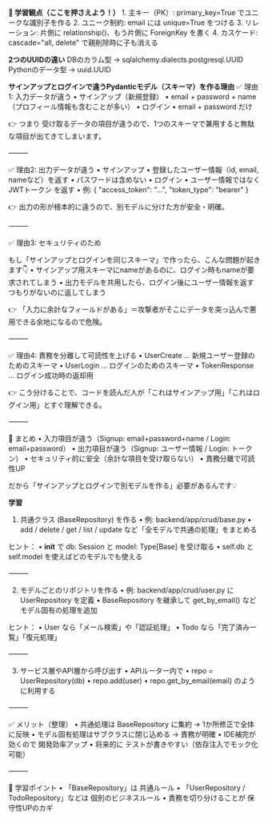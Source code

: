 **📌 学習観点（ここを押さえよう！）**
	1.	主キー（PK）: primary_key=True でユニークな識別子を作る
	2.	ユニーク制約: email には unique=True をつける
	3.	リレーション: 片側に relationship()、もう片側に ForeignKey を書く
	4.	カスケード: cascade="all, delete" で親削除時に子も消える


**2つのUUIDの違い**
DBのカラム型 → sqlalchemy.dialects.postgresql.UUID
Pythonのデータ型 → uuid.UUID

**サインアップとログインで違うPydanticモデル（スキーマ）を作る理由**
✅ 理由1: 入力データが違う
	•	サインアップ（新規登録）
	•	email + password + name（プロフィール情報も含むことが多い）
	•	ログイン
	•	email + password だけ

👉 つまり 受け取るデータの項目が違うので、1つのスキーマで兼用すると無駄な項目が出てきてしまいます。

⸻

✅ 理由2: 出力データが違う
	•	サインアップ
	•	登録したユーザー情報（id, email, nameなど）を返す
	•	パスワードは含めない
	•	ログイン
	•	ユーザー情報ではなく JWTトークン を返す
	•	例: { "access_token": "...", "token_type": "bearer" }

👉 出力の形が根本的に違うので、別モデルに分けた方が安全・明確。

⸻

✅ 理由3: セキュリティのため

もし「サインアップとログインを同じスキーマ」で作ったら、こんな問題が起きます👇
	•	サインアップ用スキーマにnameがあるのに、ログイン時もnameが要求されてしまう
	•	出力モデルを共用したら、ログイン後にユーザー情報を返すつもりがないのに返してしまう

👉 「入力に余計なフィールドがある」＝攻撃者がそこにデータを突っ込んで悪用できる余地になるので危険。

⸻

✅ 理由4: 責務を分離して可読性を上げる
	•	UserCreate … 新規ユーザー登録のためのスキーマ
	•	UserLogin … ログインのためのスキーマ
	•	TokenResponse … ログイン成功時の返却用

👉 こう分けることで、コードを読んだ人が「これはサインアップ用」「これはログイン用」とすぐ理解できる。

⸻

🎯 まとめ
	•	入力項目が違う（Signup: email+password+name / Login: email+password）
	•	出力項目が違う（Signup: ユーザー情報 / Login: トークン）
	•	セキュリティ的に安全（余計な項目を受け取らない）
	•	責務分離で可読性UP

だから「サインアップとログインで別モデルを作る」必要があるんです💡


**学習**
1. 共通クラス (BaseRepository) を作る
	•	例: backend/app/crud/base.py
	•	add / delete / get / list / update など「全モデルで共通の処理」をまとめる

ヒント：
	•	__init__ で db: Session と model: Type[Base] を受け取る
	•	self.db と self.model を使えばどのモデルでも使える

⸻

2. モデルごとのリポジトリを作る
	•	例: backend/app/crud/user.py に UserRepository を定義
	•	BaseRepository を継承して get_by_email() などモデル固有の処理を追加

ヒント：
	•	User なら「メール検索」や「認証処理」
	•	Todo なら「完了済み一覧」「復元処理」

⸻

3. サービス層やAPI層から呼び出す
	•	APIルーター内で
	•	repo = UserRepository(db)
	•	repo.add(user)
	•	repo.get_by_email(email)
のように利用する

⸻

✅ メリット（整理）
	•	共通処理は BaseRepository に集約 → 1か所修正で全体に反映
	•	モデル固有処理はサブクラスに閉じ込める → 責務が明確
	•	IDE補完が効くので 開発効率アップ
	•	将来的に テストが書きやすい（依存注入でモック化可能）

⸻

🎯 学習ポイント
	•	「BaseRepository」は 共通ルール
	•	「UserRepository / TodoRepository」などは 個別のビジネスルール
	•	責務を切り分けることが 保守性UPのカギ

